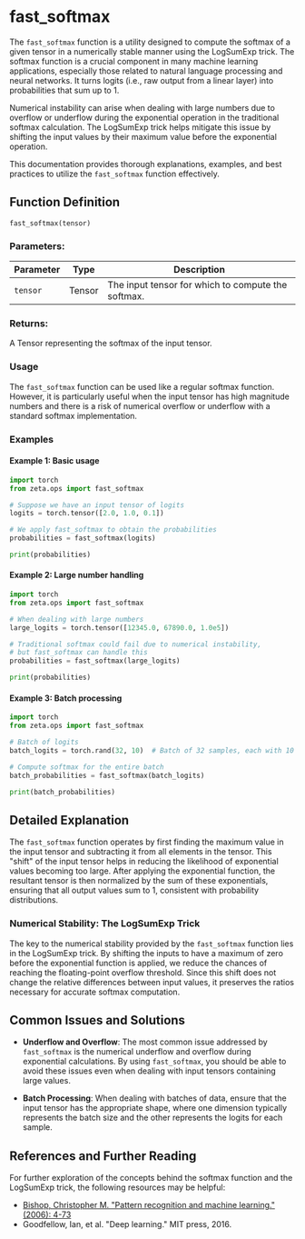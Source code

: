 # fast_softmax

The `fast_softmax` function is a utility designed to compute the softmax of a given tensor in a numerically stable manner using the LogSumExp trick. The softmax function is a crucial component in many machine learning applications, especially those related to natural language processing and neural networks. It turns logits (i.e., raw output from a linear layer) into probabilities that sum up to 1.

Numerical instability can arise when dealing with large numbers due to overflow or underflow during the exponential operation in the traditional softmax calculation. The LogSumExp trick helps mitigate this issue by shifting the input values by their maximum value before the exponential operation.

This documentation provides thorough explanations, examples, and best practices to utilize the `fast_softmax` function effectively.

## Function Definition

`fast_softmax(tensor)`

### Parameters:

| Parameter | Type     | Description                                |
|-----------|----------|--------------------------------------------|
| `tensor`  | Tensor   | The input tensor for which to compute the softmax. |

### Returns:

A Tensor representing the softmax of the input tensor.

### Usage

The `fast_softmax` function can be used like a regular softmax function. However, it is particularly useful when the input tensor has high magnitude numbers and there is a risk of numerical overflow or underflow with a standard softmax implementation.

### Examples

#### Example 1: Basic usage

```python
import torch
from zeta.ops import fast_softmax

# Suppose we have an input tensor of logits
logits = torch.tensor([2.0, 1.0, 0.1])

# We apply fast_softmax to obtain the probabilities
probabilities = fast_softmax(logits)

print(probabilities)
```

#### Example 2: Large number handling

```python
import torch
from zeta.ops import fast_softmax

# When dealing with large numbers
large_logits = torch.tensor([12345.0, 67890.0, 1.0e5])

# Traditional softmax could fail due to numerical instability,
# but fast_softmax can handle this
probabilities = fast_softmax(large_logits)

print(probabilities)
```

#### Example 3: Batch processing

```python
import torch
from zeta.ops import fast_softmax

# Batch of logits
batch_logits = torch.rand(32, 10)  # Batch of 32 samples, each with 10 logits

# Compute softmax for the entire batch
batch_probabilities = fast_softmax(batch_logits)

print(batch_probabilities)
```

## Detailed Explanation

The `fast_softmax` function operates by first finding the maximum value in the input tensor and subtracting it from all elements in the tensor. This "shift" of the input tensor helps in reducing the likelihood of exponential values becoming too large. After applying the exponential function, the resultant tensor is then normalized by the sum of these exponentials, ensuring that all output values sum to 1, consistent with probability distributions.

### Numerical Stability: The LogSumExp Trick

The key to the numerical stability provided by the `fast_softmax` function lies in the LogSumExp trick. By shifting the inputs to have a maximum of zero before the exponential function is applied, we reduce the chances of reaching the floating-point overflow threshold. Since this shift does not change the relative differences between input values, it preserves the ratios necessary for accurate softmax computation.

## Common Issues and Solutions

- **Underflow and Overflow**: The most common issue addressed by `fast_softmax` is the numerical underflow and overflow during exponential calculations. By using `fast_softmax`, you should be able to avoid these issues even when dealing with input tensors containing large values.
  
- **Batch Processing**: When dealing with batches of data, ensure that the input tensor has the appropriate shape, where one dimension typically represents the batch size and the other represents the logits for each sample.

## References and Further Reading

For further exploration of the concepts behind the softmax function and the LogSumExp trick, the following resources may be helpful:

- [Bishop, Christopher M. "Pattern recognition and machine learning." (2006): 4-73](https://www.springer.com/gp/book/9780387310732)
- Goodfellow, Ian, et al. "Deep learning." MIT press, 2016.

